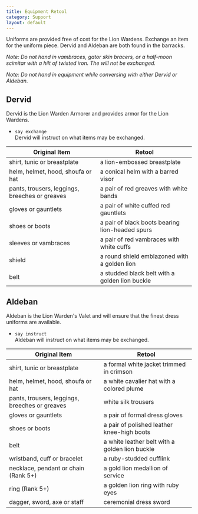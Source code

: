 ```yaml
---
title: Equipment Retool
category: Support
layout: default
---
```


Uniforms are provided free of cost for the Lion Wardens. Exchange an item for
the uniform piece. Dervid and Aldeban are both found in the barracks.

_Note: Do not hand in vambraces, gator skin bracers, or a half-moon scimitar
with a hilt of twisted iron. The will not be exchanged._

_Note: Do not hand in equipment while conversing with either Dervid or Aldeban._

## Dervid

Dervid is the Lion Warden Armorer and provides armor for the Lion Wardens.

*  `say exchange`  
   Dervid will instruct on what items may be exchanged.

Original Item                                  | Retool
-----------------------------------------------|-------------------------------------------------
shirt, tunic or breastplate                    | a lion-embossed breastplate
helm, helmet, hood, shoufa or hat              | a conical helm with a barred visor
pants, trousers, leggings, breeches or greaves | a pair of red greaves with white bands
gloves or gauntlets                            | a pair of white cuffed red gauntlets
shoes or boots                                 | a pair of black boots bearing lion-headed spurs
sleeves or vambraces                           | a pair of red vambraces with white cuffs
shield                                         | a round shield emblazoned with a golden lion
belt                                           | a studded black belt with a golden lion buckle

## Aldeban

Aldeban is the Lion Warden's Valet and will ensure that the finest dress uniforms
are available.

*  `say instruct`  
   Aldeban will instruct on what items may be exchanged.

Original Item                                  | Retool
-----------------------------------------------|-----------------------------------------------
shirt, tunic or breastplate                    | a formal white jacket trimmed in crimson
helm, helmet, hood, shoufa or hat              | a white cavalier hat with a colored plume
pants, trousers, leggings, breeches or greaves | white silk trousers
gloves or gauntlets                            | a pair of formal dress gloves
shoes or boots                                 | a pair of polished leather knee-high boots
belt                                           | a white leather belt with a golden lion buckle
wristband, cuff or bracelet                    | a ruby-studded cufflink
necklace, pendant or chain (Rank 5+)           | a gold lion medallion of service
ring (Rank 5+)                                 | a golden lion ring with ruby eyes
dagger, sword, axe or staff                    | ceremonial dress sword

